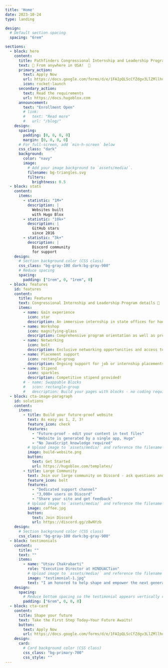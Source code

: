 ```yaml
---
title: 'Home'
date: 2023-10-24
type: landing

design:
  # Default section spacing
  spacing: "6rem"

sections:
  - block: hero
    content:
      title: Pathfinders Congressional Internship and Leadership Program
      text: 🧱 From anywhere in USA!  🧱
      primary_action:
        text: Apply Now
        url: https://docs.google.com/forms/d/e/1FAIpQLScCfZdgv3LlZMllhuZBjm7lM0TCObyZYAFny9S90d0StL0AOw/viewform?usp=header/
        icon: rocket-launch
      secondary_action:
        text: Read the requirements
        url: https://docs.hugoblox.com
      announcement:
        text: "Enrollment Open"
        # link:
        #   text: "Read more"
        #   url: "/blog/"
    design:
      spacing:
        padding: [0, 0, 0, 0]
        margin: [0, 0, 0, 0]
      # For full-screen, add `min-h-screen` below
      css_class: "dark"
      background:
        color: "navy"
        image:
          # Add your image background to `assets/media/`.
          filename: bg-triangles.svg
          filters:
            brightness: 0.5
  - block: stats
    content:
      items:
        - statistic: "1M+"
          description: |
            Websites built  
            with Hugo Blox
        - statistic: "10k+"
          description: |
            GitHub stars  
            since 2016
        - statistic: "3k+"
          description: |
            Discord community  
            for support
    design:
      # Section background color (CSS class)
      css_class: "bg-gray-100 dark:bg-gray-900"
      # Reduce spacing
      spacing:
        padding: ["1rem", 0, "1rem", 0]
  - block: features
    id: features
    content:
      title: Features
      text: Congressional Internship and Leadership Program details 🧱
      items:
        - name: Gain experience
          icon: star
          description: An immersive internship in state offices for hands-on experience and connecting with high-level policymakers and insiders.
        - name: Workshop
          icon: magnifying-glass
          description: Comprehensive program orientation as well as professional development workshops on leadership and policy.
        - name: Networking
          icon: bolt
          description: Exclusive networking opportunities and access to mentorship throughout the program.
        - name: Placement support
          icon: rectangle-group
          description: Ongoing support for job or internship placements after program completion.
        - name: Stipend
          icon: sparkles
          description: Competitive stipend provided!
        # - name: Swappable Blocks
        #   icon: rectangle-group
        #   description: Build your pages with blocks - no coding required!
  - block: cta-image-paragraph
    id: solutions
    content:
      items:
        - title: Build your future-proof website
          text: As easy as 1, 2, 3!
          feature_icon: check
          features:
            - "Future-proof - edit your content in text files"
            - "Website is generated by a single app, Hugo"
            - "No JavaScript knowledge required"
          # Upload image to `assets/media/` and reference the filename here
          image: build-website.png
          button:
            text: Get Started
            url: https://hugoblox.com/templates/
        - title: Large Community
          text: Join our large community on Discord - ask questions and get live responses
          feature_icon: bolt
          features:
            - "Dedicated support channel"
            - "3,000+ users on Discord"
            - "Share your site and get feedback"
          # Upload image to `assets/media/` and reference the filename here
          image: coffee.jpg
          button:
            text: Join Discord
            url: https://discord.gg/z8wNYzb
    design:
      # Section background color (CSS class)
      css_class: "bg-gray-100 dark:bg-gray-900"
  - block: testimonials
    content:
      title: ""
      text: ""
      items:
        - name: "Utsav Chakrabarti"
          role: "Executive Director at HINDUACTion"
          # Upload image to `assets/media/` and reference the filename here
          image: "testimonial-1.jpg"
          text: "I am honored to help shape and empower the next generation of leaders in our community."
    design:
      spacing:
        # Reduce bottom spacing so the testimonial appears vertically centered between sections
        padding: ["6rem", 0, 0, 0]
  - block: cta-card
    content:
      title: Shape your future
      text: Take the First Step Today—Your Future Awaits!
      button:
        text: Apply Now
        url: https://docs.google.com/forms/d/e/1FAIpQLScCfZdgv3LlZMllhuZBjm7lM0TCObyZYAFny9S90d0StL0AOw/viewform?usp=header/
    design:
      card:
        # Card background color (CSS class)
        css_class: "bg-primary-700"
        css_style: ""
---
```

